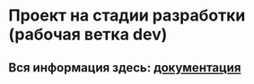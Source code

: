 # Проект на стадии разработки (рабочая ветка dev)

## Вся информация здесь: [документация](https://github.com/LaProfessional/FilmHub/wiki/%D0%9E-%D0%BF%D1%80%D0%BE%D0%B5%D0%BA%D1%82%D0%B5)


